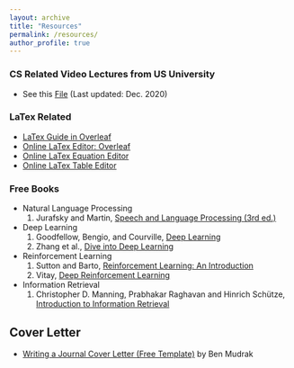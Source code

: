 ```yaml
---
layout: archive
title: "Resources"
permalink: /resources/
author_profile: true
---
```


### CS Related Video Lectures from US University
* See this [File](../files/Open_Course.pdf) (Last updated: Dec. 2020)

### LaTex Related
* [LaTex Guide in Overleaf](https://www.overleaf.com/learn)
* [Online LaTex Editor: Overleaf](https://www.overleaf.com/)
* [Online LaTex Equation Editor](https://latex.codecogs.com/legacy/eqneditor/editor.php)
* [Online LaTex Table Editor](https://www.latex-tables.com/)

### Free Books
* Natural Language Processing
	1. Jurafsky and Martin, [Speech and Language Processing (3rd ed.)](https://web.stanford.edu/~jurafsky/slp3/)
* Deep Learning
	1. Goodfellow, Bengio, and Courville, [Deep Learning](https://www.deeplearningbook.org/)
	2. Zhang et al., [Dive into Deep Learning](https://d2l.ai/)
* Reinforcement Learning
	1. Sutton and Barto, [Reinforcement Learning: An Introduction](http://incompleteideas.net/book/the-book.html)
	2. Vitay, [Deep Reinforcement Learning](https://julien-vitay.net/deeprl/)
* Information Retrieval
	1. Christopher D. Manning, Prabhakar Raghavan and Hinrich Schütze, [Introduction to Information Retrieval](https://nlp.stanford.edu/IR-book/)

## Cover Letter
* [Writing a Journal Cover Letter (Free Template)](https://www.aje.com/arc/writing-cover-letter/) by Ben Mudrak



